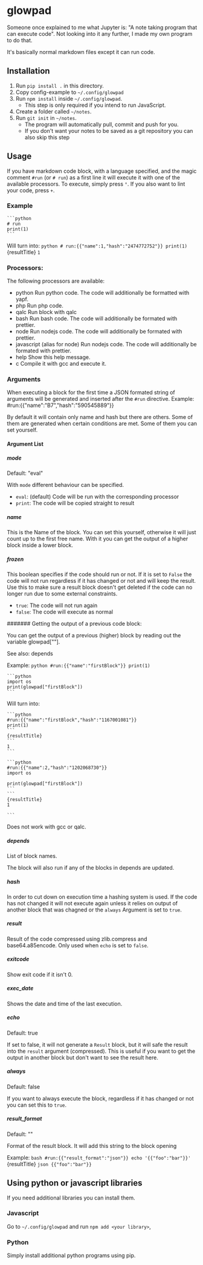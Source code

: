 # glowpad

Someone once explained to me what Jupyter is: "A note taking program that can execute code". Not looking into it any further, I made my own program to do that.

It's basically normal markdown files except it can run code.

## Installation

1. Run `pip install .` in this directory.
2. Copy config-example to `~/.config/glowpad`
3. Run `npm install` inside `~/.config/glowpad`.
    * This step is only required if you intend to run JavaScript.
4. Create a folder called `~/notes`.
5. Run `git init` in `~/notes`. 
    * The program will automatically pull, commit and push for you.
    * If you don't want your notes to be saved as a git repository you can also skip this step

## Usage

If you have markdown code block, with a language specified, and the magic comment `#run` (or `# run`) as a first line it will execute it with one of the available processors. To execute, simply press `°`. If you also want to lint your code, press `+`.


### Example
    ```python
    # run
    print(1)
    ```
Will turn into:
    ```python
    # run:{{"name":1,"hash":"2474772752"}}
    print(1)
    ```
    {resultTitle}
    ```
    1
    ```
### Processors:

The following processors are available:

* python
    Run python code. The code will additionally be formatted with yapf.
* php
    Run php code.
* qalc
    Run block with qalc
* bash
    Run bash code. The code will additionally be formated with prettier.
* node
    Run nodejs code. The code will additionally be formated with prettier.
* javascript (alias for node)
    Run nodejs code. The code will additionally be formated with prettier.
* help
    Show this help message.
* c
    Compile it with gcc and execute it.

### Arguments

When executing a block for the first time a JSON formated string of arguments will be generated and inserted after the `#run` directive.
Example:
    #run:{{"name":"B7","hash":"590545889"}}

By default it will contain only name and hash but there are others. Some of them are generated when certain conditions are met. Some of them you can set yourself.

#### Argument List

##### mode

Default: "eval"

With `mode` different behaviour can be specified.

* `eval`:  (default) Code will be run with the corresponding processor
* `print`: The code will be copied straight to result

##### name

This is the Name of the block. You can set this yourself, otherwise it will just count up to the first free name. With it you can get the output of a higher block inside a lower block.

##### frozen

This boolean specifies if the code should run or not. If it is set to `False` the code will not run regardless if it has changed or not and will keep the result. Use this to make sure a result block doesn't get deleted if the code can no longer run due to some external constraints.

* `true`: The code will not run again
* `false`: The code will execute as normal

####### Getting the output of a previous code block:

You can get the output of a previous (higher) block by reading out the variable glowpad["<NAME>"].

See also: depends

Example:
    ```python
    #run:{{"name":"firstBlock"}}
    print(1)
    ```

    ```python
    import os
    print(glowpad["firstBlock"])
    ```
Will turn into:

    ```python
    #run:{{"name":"firstBlock","hash":"1167001081"}}
    print(1)
    ```
    {resultTitle}
    ```
    1
    ```

    ```python
    #run:{{"name":2,"hash":"1202068730"}}
    import os

    print(glowpad["firstBlock"])
    ```
    ```
    {resultTitle}
    1

    ```

Does not work with gcc or qalc.

##### depends

List of block names.

The block will also run if any of the blocks in depends are updated.


##### hash

In order to cut down on execution time a hashing system is used. If the code has not changed it will not execute again unless it relies on output of another block that was chagned or the `always` Argument is set to `true`.

##### result

Result of the code compressed using zlib.compress and base64.a85encode. Only used when `echo` is set to `false`.

##### exitcode

Show exit code if it isn't 0.

##### exec_date

Shows the date and time of the last execution.

##### echo

Default: true

If set to false, it will not generate a `Result` block, but it will safe the result into the `result` argument (compressed). This is useful if you want to get the output in another block but don't want to see the result here.

##### always

Default: false

If you want to always execute the block, regardless if it has changed or not you can set this to `true`.

##### result_format

Default: ""

Format of the result block. It will add this string to the block opening

Example:
    ```bash
    #run:{{"result_format":"json"}}
    echo '{{"foo":"bar"}}'
    ```
    {resultTitle}
    ```json
    {{"foo":"bar"}}
    ```


## Using python or javascript libraries

If you need additional libraries you can install them.

### Javascript

Go to `~/.config/glowpad` and run `npm add <your library>`,

### Python

Simply install additional python programs using pip. 
